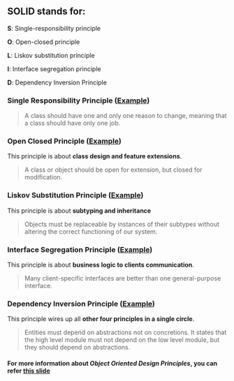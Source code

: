 ## SOLID stands for:

**S**: Single-responsibility principle

**O**: Open-closed principle
 
**L**: Liskov substitution principle
 
**I**: Interface segregation principle
 
**D**: Dependency Inversion Principle

### Single Responsibility Principle ([Example](./1-single-responsibility-principle.php))
> A class should have one and only one reason to change, meaning that a class should have only one job.

### Open Closed Principle ([Example](./2-open-closed-principle.php))
This principle is about **class design and feature extensions**.
> A class or object should be open for extension, but closed for modification.

### Liskov Substitution Principle ([Example](./3-liskov-substitution-principle.php))
This principle is about **subtyping and inheritance**
> Objects must be replaceable by instances of their subtypes without altering the correct functioning of our system.

### Interface Segregation Principle ([Example](./4-interface-segregation-principle.php))
This principle is about **business logic to clients communication**.
> Many client-specific interfaces are better than one general-purpose interface.

### Dependency Inversion Principle ([Example](./5-dependency-inversion-principle.php))
This principle wires up all **other four principles in a single circle**.
> Entities must depend on abstractions not on concretions. 
> It states that the high level module must not depend on the low level module, but they should depend on abstractions.

#### For more information about *Object Oriented Design Principles*, you can refer [this slide](https://viblo.asia/thangtd90/posts/pVYRPJPmG4ng)
